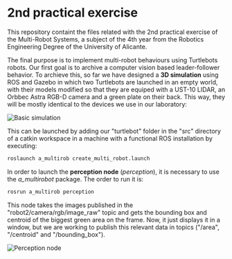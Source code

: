 # 2nd practical exercise
This repository containt the files related with the 2nd practical exercise of the Multi-Robot Systems, a subject of the 4th year from the Robotics Engineering Degree of the University of Alicante.

The final purpose is to implement multi-robot behaviours using Turtlebots robots. Our first goal is to archive a computer vision based leader-follower behavior. To archieve this, so far we have designed a **3D simulation** using ROS and Gazebo in which two Turtlebots are launched in an empty world, with their models modified so that they are equiped with a UST-10 LIDAR, an Orbbec Astra RGB-D camera and a green plate on their back. This way, they will be mostly identical to the devices we use in our laboratory:

![Basic simulation](https://github.com/sistemas-multirobot-grupo-2/practica-2/blob/master/multimedia/plain_simulation.png "Basic simulation")

This can be launched by adding our "turtlebot" folder in the "src" directory of a catkin workspace in a machine with a functional ROS installation by executing:
```bash
roslaunch a_multirob create_multi_robot.launch
```

In order to launch the **perception node** (*perception*), it is necessary to use the *a_multirobot* package. The order to run it is:
```bash
rosrun a_multirob perception
```
This node takes the images published in the "robot2/camera/rgb/image_raw" topic and gets the bounding box and centroid of the biggest green area on the frame. Now, it just displays it in a window, but we are working to publish this relevant data in topics ("/area", "/centroid" and "/bounding_box").

![Perception node](https://github.com/sistemas-multirobot-grupo-2/practica-2/blob/master/multimedia/perception.png")

